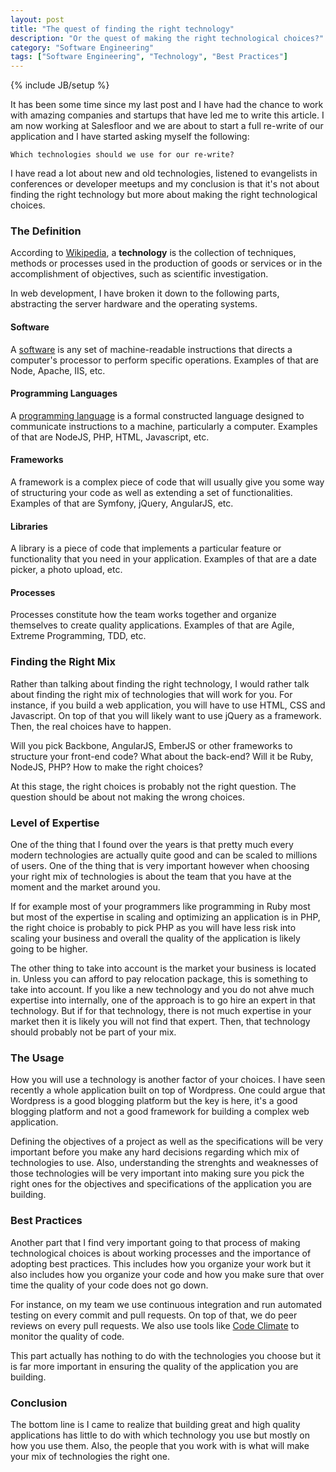 ```yaml
---
layout: post
title: "The quest of finding the right technology"
description: "Or the quest of making the right technological choices?"
category: "Software Engineering"
tags: ["Software Engineering", "Technology", "Best Practices"]
---
```

{% include JB/setup %}

It has been some time since my last post and I have had the chance to work with amazing companies and 
startups that have led me to write this article. I am now working at Salesfloor and we are about to 
start a full re-write of our application and I have started asking myself the following:

    Which technologies should we use for our re-write?

I have read a lot about new and old technologies, listened to evangelists in conferences or developer
meetups and my conclusion is that it's not about finding the right technology but more about making
the right technological choices.

### The Definition

According to <a href="https://en.wikipedia.org/wiki/Technology">Wikipedia</a>, a <b>technology</b> is the 
collection of techniques, methods or processes used in the production of goods or services or in 
the accomplishment of objectives, such as scientific investigation.

In web development, I have broken it down to the following parts, abstracting the server hardware and the
operating systems.

#### Software

A <a href="https://en.wikipedia.org/wiki/Software">software</a> is any set of machine-readable instructions 
that directs a computer's processor to perform specific operations. Examples of that are Node, Apache, IIS, etc.

#### Programming Languages

A <a href="https://en.wikipedia.org/wiki/Programming_language">programming language</a> is a formal 
constructed language designed to communicate instructions to a machine, particularly a computer. 
Examples of that are NodeJS, PHP, HTML, Javascript, etc.

#### Frameworks

A framework is a complex piece of code that will usually give you some way of structuring your code
as well as extending a set of functionalities. Examples of that are Symfony, jQuery, AngularJS, etc.

#### Libraries

A library is a piece of code that implements a particular feature or functionality that you need in
your application. Examples of that are a date picker, a photo upload, etc.

#### Processes

Processes constitute how the team works together and organize themselves to create quality applications.
Examples of that are Agile, Extreme Programming, TDD, etc.

### Finding the Right Mix

Rather than talking about finding the right technology, I would rather talk about finding the right mix
of technologies that will work for you. For instance, if you build a web application, you will have to
use HTML, CSS and Javascript. On top of that you will likely want to use jQuery as a framework. Then,
the real choices have to happen.

Will you pick Backbone, AngularJS, EmberJS or other frameworks to structure your front-end code? What
about the back-end? Will it be Ruby, NodeJS, PHP? How to make the right choices?

At this stage, the right choices is probably not the right question. The question should be about not
making the wrong choices.

### Level of Expertise

One of the thing that I found over the years is that pretty much every modern technologies are
actually quite good and can be scaled to millions of users. One of the thing that is very important
however when choosing your right mix of technologies is about the team that you have at the moment
and the market around you.

If for example most of your programmers like programming in Ruby most but most of the expertise
in scaling and optimizing an application is in PHP, the right choice is probably to pick PHP 
as you will have less risk into scaling your business and overall the quality of the application
is likely going to be higher.

The other thing to take into account is the market your business is located in. Unless you can
afford to pay relocation package, this is something to take into account. If you like a new
technology and you do not ahve much expertise into internally, one of the approach is to go
hire an expert in that technology. But if for that technology, there is not much expertise in
your market then it is likely you will not find that expert. Then, that technology should
probably not be part of your mix.

### The Usage

How you will use a technology is another factor of your choices. I have seen recently a whole
application built on top of Wordpress. One could argue that Wordpress is a good blogging
platform but the key is here, it's a good blogging platform and not a good framework for
building a complex web application.

Defining the objectives of a project as well as the specifications will be very important
before you make any hard decisions regarding which mix of technologies to use. Also,
understanding the strenghts and weaknesses of those technologies will be very important
into making sure you pick the right ones for the objectives and specifications of the
application you are building.

### Best Practices

Another part that I find very important going to that process of making technological
choices is about working processes and the importance of adopting best practices.
This includes how you organize your work but it also includes how you organize your
code and how you make sure that over time the quality of your code does not go down.

For instance, on my team we use continuous integration and run automated testing
on every commit and pull requests. On top of that, we do peer reviews on every pull
requests. We also use tools like <a href="https://codeclimate.com/">Code Climate</a>
to monitor the quality of code.

This part actually has nothing to do with the technologies you choose but it is far
more important in ensuring the quality of the application you are building.

### Conclusion

The bottom line is I came to realize that building great and high quality applications
has little to do with which technology you use but mostly on how you use them. Also,
the people that you work with is what will make your mix of technologies the right one.
